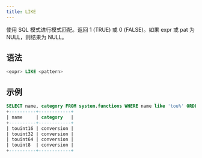 ```yaml
---
title: LIKE
---
```


使用 SQL 模式进行模式匹配。返回 1 (TRUE) 或 0 (FALSE)。如果 expr 或 pat 为 NULL，则结果为 NULL。

## 语法

```sql
<expr> LIKE <pattern>
```

## 示例

```sql
SELECT name, category FROM system.functions WHERE name like 'tou%' ORDER BY name;
+----------+------------+
| name     | category   |
+----------+------------+
| touint16 | conversion |
| touint32 | conversion |
| touint64 | conversion |
| touint8  | conversion |
+----------+------------+
```